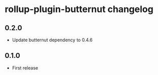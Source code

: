 # rollup-plugin-butternut changelog

## 0.2.0

* Update butternut dependency to 0.4.6

## 0.1.0

* First release
